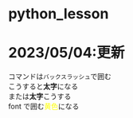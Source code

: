 # python_lesson

# 2023/05/04:更新

コマンドは`バックスラッシュ`で囲む  
こうすると**太字**になる  
または**太字**こうする  
font で囲む<font color="yellow">黄色</font>になる

<!-- #の数が増えると小さくなる -->
